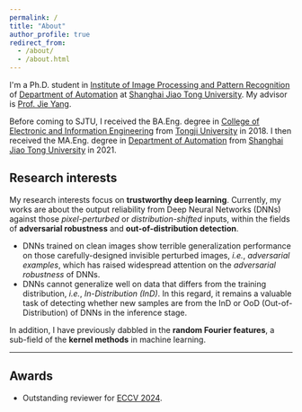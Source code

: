 ```yaml
---
permalink: /
title: "About"
author_profile: true
redirect_from: 
  - /about/
  - /about.html
---
```


I'm a Ph.D. student in [Institute of Image Processing and Pattern Recognition](http://www.pami.sjtu.edu.cn/) of [Department of Automation](https://automation.sjtu.edu.cn/) at [Shanghai Jiao Tong University](https://www.sjtu.edu.cn/). My advisor is [Prof. Jie Yang](https://scholar.google.com/citations?user=tmx7tu8AAAAJ&hl=en).

Before coming to SJTU, I received the BA.Eng. degree in [College of Electronic and Information Engineering](https://see.tongji.edu.cn/) from [Tongji University](https://www.tongji.edu.cn/) in 2018. I then received the MA.Eng. degree in [Department of Automation](https://automation.sjtu.edu.cn/) from [Shanghai Jiao Tong University](https://www.sjtu.edu.cn/) in 2021.


Research interests
---
My research interests focus on **trustworthy deep learning**. Currently, my works are about the output reliability from Deep Neural Networks (DNNs) against those *pixel-perturbed* or *distribution-shifted* inputs, within the fields of **adversarial robustness** and **out-of-distribution detection**.

- DNNs trained on clean images show terrible generalization performance on those carefully-designed invisible perturbed images, *i.e.*, *adversarial examples*, which has raised widespread attention on the *adversarial robustness* of DNNs.
- DNNs cannot generalize well on data that differs from the training distribution, *i.e.*, *In-Distribution (InD)*. In this regard, it remains a valuable task of detecting whether new samples are from the InD or OoD (Out-of-Distribution) of DNNs in the inference stage.

<!-- - **Adversarial robustness** and **pixel-level perturbations**

DNNs trained on clean images show weak generalization performance on those carefully-designed invisible perturbed images, *i.e.*, *adversarial examples*, which raises attention on the *adversarial robustness* of DNNs.
The process of generating adversarial examples is known as the *adversarial attack*, while *adversarial defenses* aim at improving the performance of DNNs on adversarial examples.
Prevailing white-box attacks rely on image gradients to generate pixel-level perturbations, which are added on clean images to create adversarial examples.
Prevalent adversarial defenses adopt the data augmentation technique by involving adversarial examples into the training data, so as to train more adversarially-robust DNNs.
It remains valuable tasks of devising powerful adversarial attacks to fool DNNs or enhanced adversarial defenses to strengthen DNNs, both of which would provide insights on better understandings of DNNs.

- **Out-of-distribution detection** and **distribution-level shifts**

In the inference or deployment stage, DNNs would inevitably encounter samples that differ from the training distribution of DNNs, *i.e.*, in-distribution (InD) -->



In addition, I have previously dabbled in the **random Fourier features**, a sub-field of the **kernel methods** in machine learning.

---


Awards
---
- Outstanding reviewer for [ECCV 2024](http://fanghenshaometeor.github.io/files/outstandingreviewereccv2024.pdf).